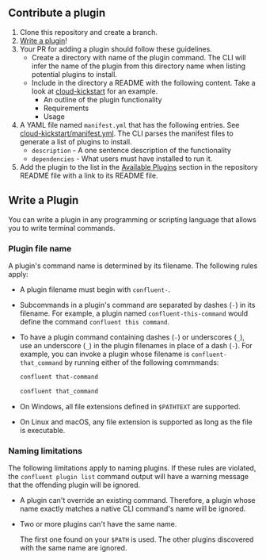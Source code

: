 ## Contribute a plugin


1. Clone this repository and create a branch. 
2. [Write a plugin](#write-a-plugin)!
3. Your PR for adding a plugin should follow these guidelines.
   - Create a directory with name of the plugin command.  The CLI will infer the name of the plugin from this directory name when listing potential plugins to install.
   - Include in the directory a README with the following content. Take a look at [cloud-kickstart](cloud-kickstart/README.md) for an example. 
     - An outline of the plugin functionality
     - Requirements
     - Usage 
4. A YAML file named `manifest.yml` that has the following entries. See [cloud-kickstart/manifest.yml](cloud-kickstart/manifest.yml).  The CLI parses the manifest files to generate a list of plugins to install.
    - `description` - A one sentence description of the functionality
    - `dependencies` - What users must have installed to run it.
5. Add the plugin to the list in the [Available Plugins](README.md#avaiable-plugins) section in the repository README file with a link to its README file.
## Write a Plugin

You can write a plugin in any programming or scripting language that
allows you to write terminal commands.

### Plugin file name

A plugin's command name is determined by its filename. The following
rules apply:

-   A plugin filename must begin with `confluent-`.

-   Subcommands in a plugin's command are separated by dashes (`-`) in
    its filename. For example, a plugin named `confluent-this-command`
    would define the command `confluent this command`.

-   To have a plugin command containing dashes (`-`) or underscores
    (`_`), use an underscore (`_`) in the plugin filenames in place of a
    dash (`-`). For example, you can invoke a plugin whose filename is
    `confluent-that_command` by running either of the following
    commmands:

    ```bash
    confluent that-command
    ```
    
    ```bash
    confluent that_command
    ```

-   On Windows, all file extensions defined in `$PATHTEXT` are
    supported.

-   On Linux and macOS, any file extension is supported as long as the
    file is executable.

### Naming limitations

The following limitations apply to naming plugins. If these rules are
violated, the `confluent plugin list` command output will have a warning
message that the offending plugin will be ignored.

-   A plugin can't override an existing command. Therefore, a plugin
    whose name exactly matches a native CLI command's name will be
    ignored.

-   Two or more plugins can't have the same name.

    The first one found on your `$PATH` is used. The other plugins
    discovered with the same name are ignored.

